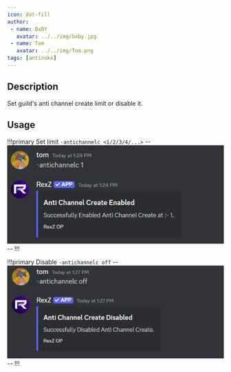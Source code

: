 ```yaml
---
icon: dot-fill
author:
 - name: BxBY
   avatar: ../../img/bxby.jpg
 - name: Tom
   avatar: ../../img/Tom.png
tags: [antinuke]
---
```


## Description
Set guild's anti channel create limit or disable it.

## Usage
!!!primary Set limit
`-antichannelc <1/2/3/4/...>`
--![antichannel create value](../../img/Commands/AutoMod/antichannelc.png)--
!!!

!!!primary Disable
`-antichannelc off`
--![antichannel create off](../../img/Commands/AutoMod/antichannelcoff.png)--
!!!